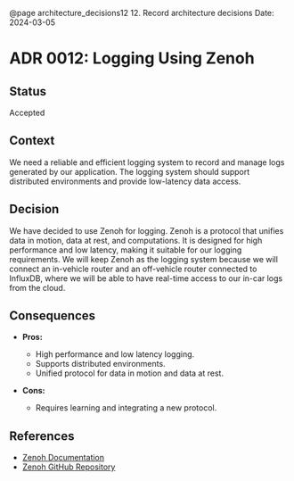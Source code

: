 @page architecture_decisions12 12. Record architecture decisions
Date: 2024-03-05

# ADR 0012: Logging Using Zenoh

## Status
Accepted

## Context
We need a reliable and efficient logging system to record and manage logs generated by our application. The logging system should support distributed environments and provide low-latency data access.

## Decision
We have decided to use Zenoh for logging. Zenoh is a protocol that unifies data in motion, data at rest, and computations. It is designed for high performance and low latency, making it suitable for our logging requirements. We will keep Zenoh as the logging system because we will connect an in-vehicle router and an off-vehicle router connected to InfluxDB, where we will be able to have real-time access to our in-car logs from the cloud.

## Consequences
- **Pros:**
    - High performance and low latency logging.
    - Supports distributed environments.
    - Unified protocol for data in motion and data at rest.

- **Cons:**
    - Requires learning and integrating a new protocol.

## References
- [Zenoh Documentation](https://zenoh.io/docs/)
- [Zenoh GitHub Repository](https://github.com/eclipse-zenoh/zenoh)

